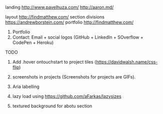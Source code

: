 landing http://www.pavelhuza.com/  http://aaron.md/

layout http://findmatthew.com/
section divisions https://andrewborstein.com/
portfolio http://findmatthew.com/

1) Portfolio
3) Contact:
      Email + social logos (GitHub + LinkedIn + SOverflow + CodePen + Heroku)

TODO
1. Add .hover ontouchstart to project tiles (https://davidwalsh.name/css-flip)
2. screenshots in projects (Screenshots for projects are GIFs).

3. Aria labelling
4. lazy load using https://github.com/aFarkas/lazysizes
5. textured background for abotu section